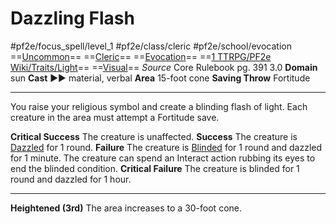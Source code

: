 # Dazzling Flash
#pf2e/focus_spell/level_1 #pf2e/class/cleric #pf2e/school/evocation 
==[Uncommon](rules/traits/uncommon.md)== ==[Cleric](rules/traits/cleric.md)== ==[Evocation](rules/traits/evocation.md)== ==[1 TTRPG/PF2e Wiki/Traits/Light](1%20TTRPG/PF2e%20Wiki/Traits/Light)== ==[Visual](rules/traits/visual.md)==
*Source* Core Rulebook pg. 391 3.0
**Domain** sun
**Cast** ►► material, verbal
**Area** 15-foot cone
**Saving Throw** Fortitude

---
You raise your religious symbol and create a blinding flash of light. Each creature in the area must attempt a Fortitude save.

**Critical Success** The creature is unaffected.
**Success** The creature is [Dazzled](../../../Conditions/Dazzled.md) for 1 round.
**Failure** The creature is [Blinded](../../../Conditions/Blinded.md) for 1 round and dazzled for 1 minute. The creature can spend an Interact action rubbing its eyes to end the blinded condition.
**Critical Failure** The creature is blinded for 1 round and dazzled for 1 hour.

<hr>

**Heightened (3rd)** The area increases to a 30-foot cone.